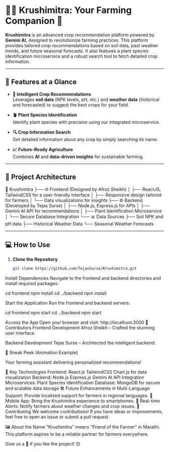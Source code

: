 # 🌾✨ Krushimitra: Your Farming Companion 🌟

**Krushimitra** is an advanced crop recommendation platform powered by **Gemini AI**, designed to revolutionize farming practices. This platform provides tailored crop recommendations based on soil data, past weather trends, and future seasonal forecasts. It also features a plant species identification microservice and a robust search tool to fetch detailed crop information.

---

## 🚀 Features at a Glance

- **🌿 Intelligent Crop Recommendations**  
  Leverages **soil data** (NPK levels, pH, etc.) and **weather data** (historical and forecasted) to suggest the best crops for your field.  
 
- **🪴 Plant Species Identification**  
  Identify plant species with precision using our integrated microservice.

- **🔍 Crop Information Search**  
  Get detailed information about any crop by simply searching its name.

- **📈 Future-Ready Agriculture**  
  Combines **AI** and **data-driven insights** for sustainable farming.

---

## 🎨 Project Architecture  

📂 Krushimitra ├── 🌐 Frontend (Designed by Afroz Sheikh) │ ├── ReactJS, TailwindCSS for a user-friendly interface │ ├── Responsive design tailored for farmers │ └── Data visualizations for insights ├── ⚙️ Backend (Developed by Tejas Surse) │ ├── Node.js, Express.js for APIs │ ├── Gemini AI API for recommendations │ ├── Plant Identification Microservice │ └── Secure Database Integration └── 📊 Data Sources ├── Soil NPK and pH data ├── Historical Weather Data └── Seasonal Weather Forecasts



---

## 💻 How to Use  

1. **Clone the Repository**  
   ```bash
   git clone https://github.com/TejasSurse/Krushimitra.git


Install Dependencies
Navigate to the frontend and backend directories and install required packages:

cd frontend
npm install
cd ../backend
npm install


Start the Application
Run the frontend and backend servers:

cd frontend
npm start
cd ../backend
npm start


Access the App
Open your browser and visit: http://localhost:3000
🌟 Contributors
Frontend Development
Afroz Sheikh – Crafted the stunning user interface.

Backend Development
Tejas Surse – Architected the intelligent backend.

🎥 Sneak Peek (Animation Example)

Your farming assistant delivering personalized recommendations!

📌 Key Technologies
Frontend:
React.js
TailwindCSS
Chart.js for data visualization
Backend:
Node.js
Express.js
Gemini AI API Integration
Microservices:
Plant Species Identification
Database:
MongoDB for secure and scalable data storage
🛠 Future Enhancements
🌐 Multi-Language Support: Provide localized support for farmers in regional languages.
📱 Mobile App: Bring the Krushimitra experience to smartphones.
🚜 Real-time Alerts: Notify farmers about weather changes and crop issues.
🤝 Contributing
We welcome contributions! If you have ideas or improvements, feel free to open an issue or submit a pull request.

🖼️ About the Name
"Krushimitra" means "Friend of the Farmer" in Marathi. This platform aspires to be a reliable partner for farmers everywhere.

Give us a 🌟 if you like the project! 😊
